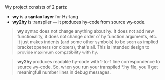 Wy project consists of 2 parts:
* **wy** is a **syntax layer** for Hy-lang 
* **wy2hy** is transpiler — it produces hy-code from source wy-code.

> **wy** syntax does not change anything about hy. It does not add new functionality,
> it does not change order of hy function arguments, etc. It just makes indents (and some other symbols) to be seen as implied bracket openers (or closers), that's all.
> This is intended design to provide maximum compatibility with hy.

> **wy2hy** produces readable hy-code with 1-to-1 line correspondence to source wy-code.
> So, when you run your transpiled *.hy file, you'll get meaningfull number lines in debug messages.
